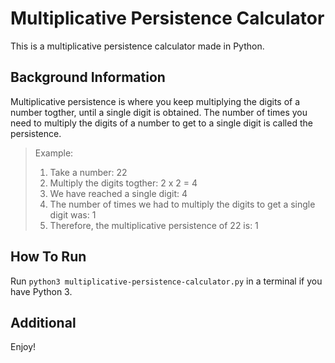 # Multiplicative Persistence Calculator
This is a multiplicative persistence calculator made in Python.

## Background Information

Multiplicative persistence is where you keep multiplying the digits of a number togther, until a single digit is obtained. The number of times you need to multiply the digits of a number to get to a single digit is called the persistence.

> Example:
>   1. Take a number: 22
>   2. Multiply the digits togther: 2 x 2 = 4
>   3. We have reached a single digit: 4
>   4. The number of times we had to multiply the digits to get a single digit was: 1
>   5. Therefore, the multiplicative persistence of 22 is: 1

## How To Run

Run `python3 multiplicative-persistence-calculator.py` in a terminal if you have Python 3.

## Additional

Enjoy!
